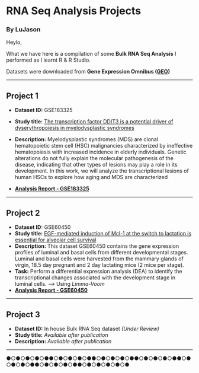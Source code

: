 # RNA Seq Analysis Projects
### By LuJason

Heylo,  

What we have here is a compilation of some **Bulk RNA Seq Analysis** I performed as I learnt R & R Studio.  

Datasets were downloaded from **Gene Expression Omnibus ([GEO](https://www.ncbi.nlm.nih.gov/geo/))**  

--- 

## Project 1  
- **Dataset ID:** GSE183325 
- **Study title:** [The transcription factor DDIT3 is a potential driver of dyserythropoiesis in myelodysplastic syndromes](https://doi.org/10.1038/s41467-022-35192-7)  
- **Description:** Myelodysplastic syndromes (MDS) are clonal hematopoietic stem cell (HSC) malignancies characterized by ineffective hematopoiesis with increased incidence in elderly individuals. Genetic alterations do not fully explain the molecular pathogenesis of the disease, indicating that other types of lesions may play a role in its development. In this work, we will analyze the transcriptional lesions of human HSCs to explore how aging and MDS are characterized

- [**Analysis Report - GSE183325**](https://lujason01.github.io/rna_seq_analysis/GSE183325/PEC%20GSE183325%20JLnotebook.nb.html) 

---

## Project 2  
- **Dataset ID:** GSE60450
- **Study title:** [EGF-mediated induction of Mcl-1 at the switch to lactation is essential for alveolar cell survival](https://doi.org/10.1038/ncb3117)
- **Description:** This dataset GSE60450 contains the gene expression profiles of luminal and basal cells from different developmental stages. Luminal and basal cells were harvested from the mammary glands of virgin, 18.5 day pregnant and 2 day lactating mice (2 mice per stage).
- **Task:** Perform a differential expression analysis (DEA) to identify the transcriptional changes associated with the development stage in luminal cells. --> Using *Limma-Voom*
- [**Analysis Report - GSE60450**](https://lujason01.github.io/rna_seq_analysis/GSE60450/rnaseqDEA%20Tarea.nb.html)  

---  

## Project 3  
- **Dataset ID:** In house Bulk RNA Seq dataset *(Under Review)*
- **Study title:** *Available after publication*
- **Description:** *Available after publication*

  
---  
●○●○●○●○●●○●○●○●○●●○●○●○●○●●○●○●○●○●●○●○●○●○●●○●○●○●○●●○●○●○●○●○●

